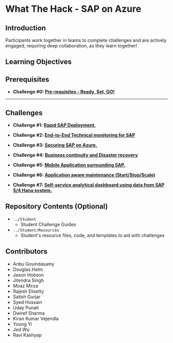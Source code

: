 # What The Hack - SAP on Azure 

## Introduction 

Participants work together in teams to complete challenges and are actively engaged, requiring deep collaboration, as they learn together!

## Learning Objectives

## Prerequisites

- **Challenge #0: [Pre-requisites - Ready, Set, GO!](Student/00-prereqs.md)**

---

## Challenges

- **Challenge #1: [Rapid SAP Deployment.](Student/01-SAP-Auto-Deployment.md)**

-  **Challenge #2: [End-to-End Technical monitoring for SAP](Student/02-Azure-Monitor.md)**

-   **Challenge #3: [Securing SAP on Azure.](Student/03-SAP-Security.md)**

-   **Challenge #4: [Business continuity and Disaster recovery](Student/04-BusinessContinuity-and-DR.md)**

-   **Challenge #5: [Mobile Application surrounding SAP.](Student/05-PowerApps.md)**

-  **Challenge #6: [Application aware maintenance (Start/Stop/Scale)](Student/06-Start-Stop-Automation.md)**

-  **Challenge #7: [Self-service analytical dashboard using data from SAP S/4 Hana system.](Student/07-PowerQuery.md)** 


## Repository Contents (Optional)
- `../Student`
  - Student Challenge Guides
- `../Student/Resources`
  - Student's resource files, code, and templates to aid with challenges

## Contributors
- Anbu Govindasamy
- Douglas Helm
- Jason Hobson
- Jitendra Singh
- Moaz Mirza
- Rajesh Elisetty
- Satish Gurjar
- Syed Hussain
- Uday Punati
- Dwiref Sharma
- Kiran Kumar Vejendla
- Young Yi
- Jed Wu
- Ravi Kashyap
